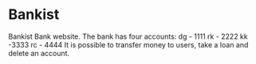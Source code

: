 # Bankist

Bankist Bank website. The bank has four accounts:
dg - 1111
rk - 2222
kk -3333
rc - 4444
It is possible to transfer money to users, take a loan and delete an account. 

